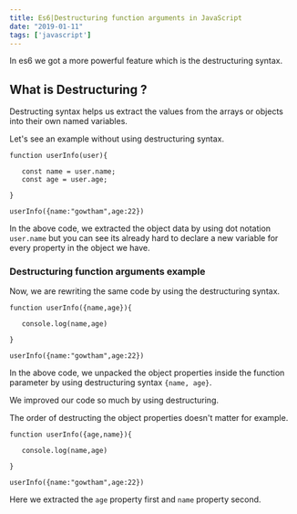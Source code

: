 ```yaml
---
title: Es6|Destructuring function arguments in JavaScript
date: "2019-01-11"
tags: ['javascript']
---
```


In es6 we got a more powerful feature which is the destructuring syntax.

## What is Destructuring ?

Destructing syntax helps us extract the values from the arrays or objects into their own named variables.


Let's see an example without using destructuring syntax.


```js{3,4}
function userInfo(user){

   const name = user.name;
   const age = user.age;

}

userInfo({name:"gowtham",age:22})

```

In the above code, we extracted the object data by using dot notation `user.name` but you can see its already hard to declare a new variable for every property in the object we have.



### Destructuring function arguments example

Now, we are rewriting the same code by using the destructuring syntax.


```js{1}
function userInfo({name,age}){

   console.log(name,age)

}

userInfo({name:"gowtham",age:22})
```

In the above code, we unpacked the object properties inside the function parameter  by using destructuring syntax `{name, age}`.

We improved our code so much by using destructuring.


The order of destructing the object properties doesn't matter for example.

```js{1}
function userInfo({age,name}){

   console.log(name,age)

}

userInfo({name:"gowtham",age:22})
```
Here we extracted the `age` property first and `name` property second.